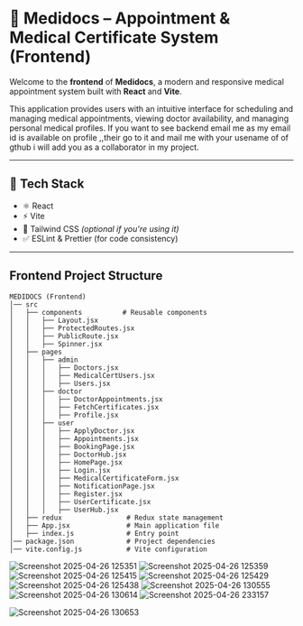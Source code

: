 
# 💊 Medidocs – Appointment & Medical Certificate System (Frontend)

Welcome to the **frontend** of **Medidocs**, a modern and responsive medical appointment system built with **React** and **Vite**.

This application provides users with an intuitive interface for scheduling and managing medical appointments, viewing doctor availability, and managing personal medical profiles. If you want to see backend email me as my email id is available on profile ,,their go to it and mail me with your usename of of gthub i will add you as a collaborator in my project.

---

## 🚀 Tech Stack

- ⚛️ React
- ⚡ Vite
- 🎨 Tailwind CSS *(optional if you're using it)*
- ✅ ESLint & Prettier (for code consistency)

---

## Frontend Project Structure

```
MEDIDOCS (Frontend)
│── src
│   ├── components          # Reusable components
│   │   ├── Layout.jsx
│   │   ├── ProtectedRoutes.jsx
│   │   ├── PublicRoute.jsx
│   │   ├── Spinner.jsx
│   ├── pages
│   │   ├── admin
│   │   │   ├── Doctors.jsx
│   │   │   ├── MedicalCertUsers.jsx
│   │   │   ├── Users.jsx
│   │   ├── doctor
│   │   │   ├── DoctorAppointments.jsx
│   │   │   ├── FetchCertificates.jsx
│   │   │   ├── Profile.jsx
│   │   ├── user
│   │   │   ├── ApplyDoctor.jsx
│   │   │   ├── Appointments.jsx
│   │   │   ├── BookingPage.jsx
│   │   │   ├── DoctorHub.jsx
│   │   │   ├── HomePage.jsx
│   │   │   ├── Login.jsx
│   │   │   ├── MedicalCertificateForm.jsx
│   │   │   ├── NotificationPage.jsx
│   │   │   ├── Register.jsx
│   │   │   ├── UserCertificate.jsx
│   │   │   ├── UserHub.jsx
│   ├── redux                # Redux state management
│   ├── App.jsx              # Main application file
│   ├── index.js             # Entry point
│── package.json             # Project dependencies
│── vite.config.js           # Vite configuration
```
![Screenshot 2025-04-26 125351](https://github.com/user-attachments/assets/74586df2-429d-4553-866e-09013d4f8dbc)
![Screenshot 2025-04-26 125359](https://github.com/user-attachments/assets/baafb329-f17e-4c8c-9d16-4373c8ed6743)
![Screenshot 2025-04-26 125415](https://github.com/user-attachments/assets/25e381df-ce0c-4afa-867d-9e7562b4dcc2)
![Screenshot 2025-04-26 125429](https://github.com/user-attachments/assets/9b2edc64-acbc-44e3-893c-993697645df1)
![Screenshot 2025-04-26 125438](https://github.com/user-attachments/assets/7f140465-1c54-4d00-8d1b-4375a99cfb2c)
![Screenshot 2025-04-26 130555](https://github.com/user-attachments/assets/84c558e6-f7d9-44b4-b600-d106ee69fe47)
![Screenshot 2025-04-26 130614](https://github.com/user-attachments/assets/83802bbd-4adc-4a33-82e2-b9c564e0abec)
![Screenshot 2025-04-26 233157](https://github.com/user-attachments/assets/c7a1513a-4ac6-48c9-8cec-be4f5a3a90b2)

![Screenshot 2025-04-26 130653](https://github.com/user-attachments/assets/f715d926-b05a-49d7-b6e6-d9b30be70233)

















